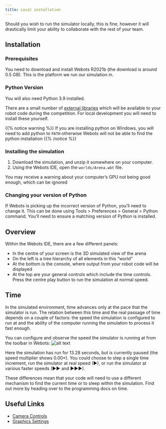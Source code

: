 ```yaml
---
title: Local installation
---
```


Should you wish to run the simulator locally, this is fine, however it will drastically limit your ability to collaborate with the rest of your team.

## Installation

### Prerequisites

You need to download and install Webots R2021b (the download is around 0.5 GB). This is the platform we run our simulation in.

### Python Version

You will also need Python 3.9 installed.

There are a small number of [external libraries](/api#included-libraries) which will be available to your robot code during the competition. For local development you will need to install these yourself.

{{% notice warning %}}
If you are installing python on Windows, you will need to add python to `PATH` otherwise Webots will not be able to find the python installation
{{% /notice %}}

### Installing the simulation

 1.   Download the simulation, and unzip it somewhere on your computer.
 2.   Using the Webots IDE, open the `worlds/Arena.wbt` file.

You may receive a warning about your computer’s GPU not being good enough, which can be ignored

### Changing your version of Python

If Webots is picking up the incorrect version of Python, you’ll need to change it. This can be done using Tools > Preferences > General > Python command. You’ll need to ensure a matching version of Python is installed.

## Overview

Within the Webots IDE, there are a few different panels:

- In the centre of your screen is the 3D simulated view of the arena
- On the left is a tree hierarchy of all elements in this “world”
- At the bottom is the console, where output from your robot code will be displayed
- At the top are your general controls which include the time controls. Press the centre play button to run the simulation at normal speed.

## Time

In the simulated environment, time advances only at the pace that the simulator is run. The relation between this time and the real passage of time depends on a couple of factors: the speed the simulation is configured to run at and the ability of the computer running the simulation to process it fast enough.

You can configure and observe the speed the simulator is running at from the toolbar in Webots:
![alt text](https://www.studentrobotics.org/docs/images/content/simulator/speed-toolbar.png)

Here the simulation has run for 13.28 seconds, but is currently paused (the speed multiplier shows 0.00×). You could choose to step a single time increment, run the simulator at real speed (▶), or run the simulator at various faster speeds (▶▶ and ▶▶▶).

These differences mean that your code will need to use a different mechanism to find the current time or to sleep within the simulation. Find out more by heading over to the programming docs on time.

## Useful Links
- [Camera Controls](https://www.cyberbotics.com/doc/guide/the-3d-window#navigation-in-the-scene)
- [Graphics Settings](https://www.cyberbotics.com/doc/guide/preferences#opengl)
